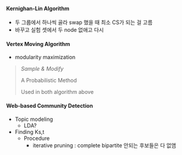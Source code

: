 #### Kernighan-Lin Algorithm

* 두 그룹에서 하나씩 골라 swap 했을 때 최소 CS가 되는 걸 고름
* 바꾸고 실험 셋에서 두 node 없애고 다시


#### Vertex Moving Algorithm

* modularity maximization

> *Sample & Modify*
>
> A Probabilistic Method
>
> Used in both algorithm above


#### Web-based Community Detection

* Topic modeling
    * LDA?
* Finding Ks,t
    * Procedure
        * iterative pruning : complete bipartite 안되는 후보들은 다 없앰